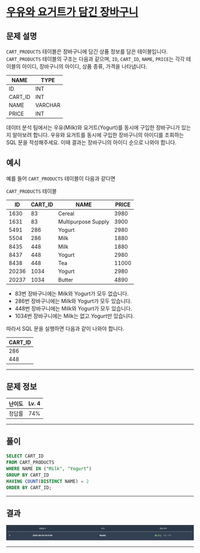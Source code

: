 # [우유와 요거트가 담긴 장바구니](https://school.programmers.co.kr/learn/courses/30/lessons/62284)

## 문제 설명

`CART_PRODUCTS` 테이블은 장바구니에 담긴 상품 정보를 담은 테이블입니다. `CART_PRODUCTS` 테이블의 구조는 다음과 같으며, `ID`, `CART_ID`, `NAME`, `PRICE`는 각각 테이블의 아이디, 장바구니의 아이디, 상품 종류, 가격을 나타냅니다.

| NAME    | TYPE    |
| ------- | ------- |
| ID      | INT     |
| CART_ID | INT     |
| NAME    | VARCHAR |
| PRICE   | INT     |

데이터 분석 팀에서는 우유(Milk)와 요거트(Yogurt)를 동시에 구입한 장바구니가 있는지 알아보려 합니다. 우유와 요거트를 동시에 구입한 장바구니의 아이디를 조회하는 SQL 문을 작성해주세요. 이때 결과는 장바구니의 아이디 순으로 나와야 합니다.

## 예시

예를 들어 `CART_PRODUCTS` 테이블이 다음과 같다면

`CART_PRODUCTS` 테이블

| ID    | CART_ID | NAME                | PRICE |
| ----- | ------- | ------------------- | ----- |
| 1630  | 83      | Cereal              | 3980  |
| 1631  | 83      | Multipurpose Supply | 3900  |
| 5491  | 286     | Yogurt              | 2980  |
| 5504  | 286     | Milk                | 1880  |
| 8435  | 448     | Milk                | 1880  |
| 8437  | 448     | Yogurt              | 2980  |
| 8438  | 448     | Tea                 | 11000 |
| 20236 | 1034    | Yogurt              | 2980  |
| 20237 | 1034    | Butter              | 4890  |

- 83번 장바구니에는 Milk와 Yogurt가 모두 없습니다.
- 286번 장바구니에는 Milk와 Yogurt가 모두 있습니다.
- 448번 장바구니에는 Milk와 Yogurt가 모두 있습니다.
- 1034번 장바구니에는 Milk는 없고 Yogurt만 있습니다.

따라서 SQL 문을 실행하면 다음과 같이 나와야 합니다.

| CART_ID |
| ------- |
| 286     |
| 448     |

---

## 문제 정보

| 난이도 | Lv. 4 |
| ------ | ----- |
| 정답률 | 74%   |

---

## 풀이

```SQL
SELECT CART_ID
FROM CART_PRODUCTS
WHERE NAME IN ("Milk", "Yogurt")
GROUP BY CART_ID
HAVING COUNT(DISTINCT NAME) = 2
ORDER BY CART_ID;
```

---

## 결과

![결과](./assets/스크린샷%202025-08-04%2023.14.08.png)

---
